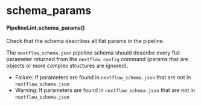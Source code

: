 # schema_params

#### PipelineLint.schema_params()

Check that the schema describes all flat params in the pipeline.

The `nextflow_schema.json` pipeline schema should describe every flat parameter
returned from the `nextflow config` command (params that are objects or more complex structures are ignored).

- Failure: If parameters are found in `nextflow_schema.json` that are not in `nextflow_schema.json`
- Warning: If parameters are found in `nextflow_schema.json` that are not in `nextflow_schema.json`
